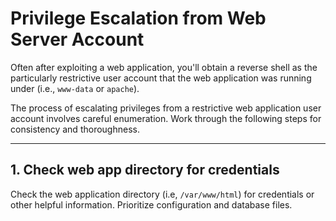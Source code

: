 # Privilege Escalation from Web Server Account

Often after exploiting a web application, you'll obtain a reverse shell as the particularly restrictive user account that the web application was running under (i.e., `www-data` or `apache`).

The process of escalating privileges from a restrictive web application user account involves careful enumeration. Work through the following steps for consistency and thoroughness.

---

## 1. Check web app directory for credentials

Check the web application directory (i.e, `/var/www/html`) for credentials or other helpful information. Prioritize configuration and database files.